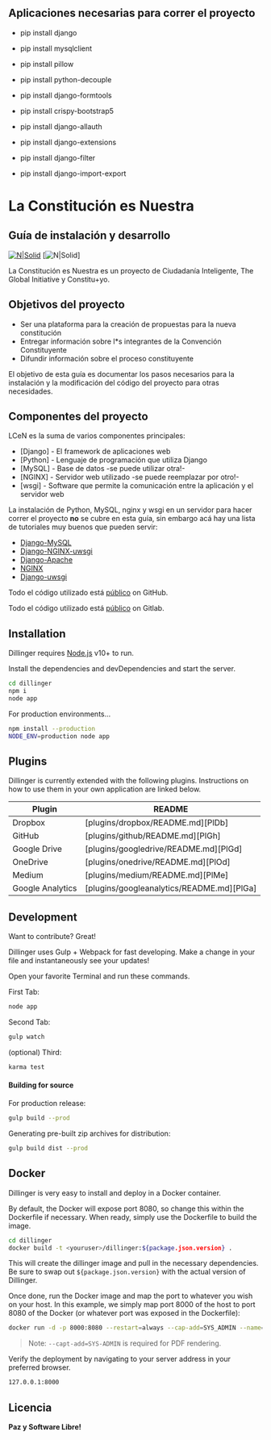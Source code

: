 Aplicaciones necesarias para correr el proyecto
-----------------------------------------------

- pip install django

- pip install mysqlclient

- pip install pillow

- pip install python-decouple

- pip install django-formtools

- pip install crispy-bootstrap5

- pip install django-allauth

- pip install django-extensions

- pip install django-filter

- pip install django-import-export



# La Constitución es Nuestra

## Guía de instalación y desarrollo

[![N|Solid](https://miro.medium.com/fit/c/262/262/2*HiWjbN9GrdV-jsf4vm5_2A.png)](https://ciudadaniai.org/index)
[![N|Solid](https://laconstitucionesnuestra.cl/static/img/logo-lcen.png)]

La Constitución es Nuestra es un proyecto de Ciudadanía Inteligente, The Global Initiative y Constitu+yo.

## Objetivos del proyecto
- Ser una plataforma para la creación de propuestas para la nueva constitución
- Entregar información sobre l*s integrantes de la Convención Constituyente
- Difundir información sobre el proceso constituyente

El objetivo de esta guía es documentar los pasos necesarios para la instalación y la modificación del código del proyecto para otras necesidades.

## Componentes del proyecto

LCeN es la suma de varios componentes principales:

- [Django] - El framework de aplicaciones web
- [Python] - Lenguaje de programación que utiliza Django
- [MySQL] - Base de datos -se puede utilizar otra!-
- [NGINX] - Servidor web utilizado -se puede reemplazar por otro!-
- [wsgi] - Software que permite la comunicación entre la aplicación y el servidor web

La instalación de Python, MySQL, nginx y wsgi en un servidor para hacer correr el proyecto **no** se cubre en esta guía, sin embargo acá hay una lista de tutoriales muy buenos que pueden servir:

- [Django-MySQL](https://www.delftstack.com/es/howto/django/django-mysqldb/)
- [Django-NGINX-uwsgi](https://uwsgi-docs.readthedocs.io/en/latest/tutorials/Django_and_nginx.html)
- [Django-Apache](https://tomdeneire.medium.com/how-to-deploy-a-django-applications-on-linode-ubuntu-20-04-lts-9235150bad3e)
- [NGINX](https://www.linode.com/docs/guides/how-to-configure-nginx/)
- [Django-uwsgi](https://docs.djangoproject.com/en/4.0/howto/deployment/wsgi/uwsgi/)

Todo el código utilizado está [público](https://github.com/ciudadanointeligente/lcen) on GitHub.

Todo el código utilizado está [público](https://gitlab.com/ciudadaniai/lcen) on Gitlab.

## Installation

Dillinger requires [Node.js](https://nodejs.org/) v10+ to run.

Install the dependencies and devDependencies and start the server.

```sh
cd dillinger
npm i
node app
```

For production environments...

```sh
npm install --production
NODE_ENV=production node app
```

## Plugins

Dillinger is currently extended with the following plugins.
Instructions on how to use them in your own application are linked below.

| Plugin | README |
| ------ | ------ |
| Dropbox | [plugins/dropbox/README.md][PlDb] |
| GitHub | [plugins/github/README.md][PlGh] |
| Google Drive | [plugins/googledrive/README.md][PlGd] |
| OneDrive | [plugins/onedrive/README.md][PlOd] |
| Medium | [plugins/medium/README.md][PlMe] |
| Google Analytics | [plugins/googleanalytics/README.md][PlGa] |

## Development

Want to contribute? Great!

Dillinger uses Gulp + Webpack for fast developing.
Make a change in your file and instantaneously see your updates!

Open your favorite Terminal and run these commands.

First Tab:

```sh
node app
```

Second Tab:

```sh
gulp watch
```

(optional) Third:

```sh
karma test
```

#### Building for source

For production release:

```sh
gulp build --prod
```

Generating pre-built zip archives for distribution:

```sh
gulp build dist --prod
```

## Docker

Dillinger is very easy to install and deploy in a Docker container.

By default, the Docker will expose port 8080, so change this within the
Dockerfile if necessary. When ready, simply use the Dockerfile to
build the image.

```sh
cd dillinger
docker build -t <youruser>/dillinger:${package.json.version} .
```

This will create the dillinger image and pull in the necessary dependencies.
Be sure to swap out `${package.json.version}` with the actual
version of Dillinger.

Once done, run the Docker image and map the port to whatever you wish on
your host. In this example, we simply map port 8000 of the host to
port 8080 of the Docker (or whatever port was exposed in the Dockerfile):

```sh
docker run -d -p 8000:8080 --restart=always --cap-add=SYS_ADMIN --name=dillinger <youruser>/dillinger:${package.json.version}
```

> Note: `--capt-add=SYS-ADMIN` is required for PDF rendering.

Verify the deployment by navigating to your server address in
your preferred browser.

```sh
127.0.0.1:8000
```

## Licencia



**Paz y Software Libre!**
